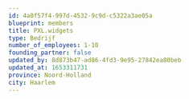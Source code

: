 ```yaml
---
id: 4a0f57f4-997d-4532-9c9d-c5322a3ae05a
blueprint: members
title: PXL.widgets
type: Bedrijf
number_of_employees: 1-10
founding_partner: false
updated_by: 8d873b47-ad86-4fd3-9e95-27842ea80beb
updated_at: 1653311731
province: Noord-Holland
city: Haarlem
---
```

